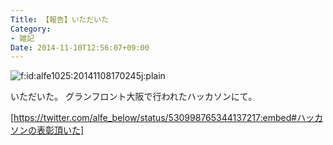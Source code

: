 ```yaml
---
Title: 【報告】いただいた
Category:
- 雑記
Date: 2014-11-10T12:56:07+09:00
---
```



<span ><img src="https://cdn-ak.f.st-hatena.com/images/fotolife/a/alfe1025/20141108/20141108170245.jpg" alt="f:id:alfe1025:20141108170245j:plain" title="f:id:alfe1025:20141108170245j:plain" class="hatena-fotolife" itemprop="image"></span>

いただいた。
グランフロント大阪で行われたハッカソンにて。

[https://twitter.com/alfe_below/status/530998765344137217:embed#ハッカソンの表彰頂いた]

